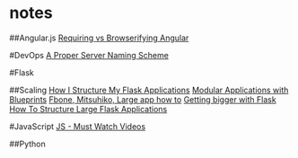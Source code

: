 notes
=====


##Angular.js
[Requiring vs Browserifying Angular](http://developer.telerik.com/featured/requiring-vs-browerifying-angular/)


#DevOps
[A Proper Server Naming Scheme](http://mnx.io/blog/a-proper-server-naming-scheme/)



#Flask

##Scaling
[How I Structure My Flask Applications](http://mattupstate.com/python/2013/06/26/how-i-structure-my-flask-applications.html)
[Modular Applications with Blueprints](http://flask.pocoo.org/docs/blueprints/#blueprints)
[Fbone, Mitsuhiko, Large app how to](https://github.com/mitsuhiko/flask/wiki/Large-app-how-to)
[Getting bigger with Flask](http://maximebf.com/blog/2012/11/getting-bigger-with-flask/#.U8S0Oo1dVoj)
[How To Structure Large Flask Applications](https://www.digitalocean.com/community/tutorials/how-to-structure-large-flask-applications)

#JavaScript
[JS - Must Watch Videos](https://github.com/bolshchikov/js-must-watch)


##Python
